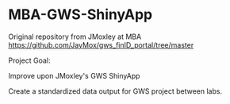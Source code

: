 # MBA-GWS-ShinyApp


Original repository from JMoxley at MBA  
https://github.com/JayMox/gws_finID_portal/tree/master

  
Project Goal:  
  
Improve upon JMoxley's GWS ShinyApp  
  
Create a standardized data output for GWS project between labs.    
  
